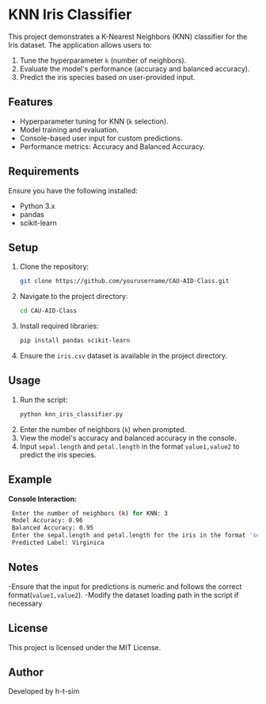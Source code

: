 
# KNN Iris Classifier

This project demonstrates a K-Nearest Neighbors (KNN) classifier for the Iris dataset. The application allows users to:
1. Tune the hyperparameter `k` (number of neighbors).
2. Evaluate the model's performance (accuracy and balanced accuracy).
3. Predict the iris species based on user-provided input.

## Features
- Hyperparameter tuning for KNN (`k` selection).
- Model training and evaluation.
- Console-based user input for custom predictions.
- Performance metrics: Accuracy and Balanced Accuracy.

## Requirements
Ensure you have the following installed:
- Python 3.x
- pandas
- scikit-learn

## Setup
1. Clone the repository:
   ```bash
   git clone https://github.com/yourusername/CAU-AID-Class.git
   ```
2. Navigate to the project directory:
   ```bash
   cd CAU-AID-Class
   ```
3. Install required libraries:
   ```bash
   pip install pandas scikit-learn
   ```
4. Ensure the `iris.csv` dataset is available in the project directory.

## Usage
1. Run the script:
   ```bash
   python knn_iris_classifier.py
   ```
2. Enter the number of neighbors (```k```) when prompted.
3. View the model's accuracy and balanced accuracy in the console.
4. Input ```sepal.length``` and ```petal.length``` in the format ```value1,value2``` to predict the iris species.

## Example
**Console Interaction:**
```bash
 Enter the number of neighbors (k) for KNN: 3
 Model Accuracy: 0.96
 Balanced Accuracy: 0.95
 Enter the sepal.length and petal.length for the iris in the format 'sepal_length,petal_length': 5.1,1.8
 Predicted Label: Virginica
```

## Notes 
-Ensure that the input for predictions is numeric and follows the correct format(```value1,value2```).
-Modify the dataset loading path in the script if necessary

## License
This project is licensed under the MIT License.

## Author 
Developed by h-t-sim
